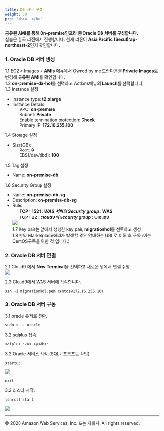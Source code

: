 ```yaml
---
title: DB 서버 구성
weight: 50
pre: "<b>4. </b>"
---
```


**공유된 AMI를 통해 On-premise인프라 중 Oracle DB 서버를 구성합니다.**   
실습은 한국 리전에서 진행합니다. 현재 리전이 **Asia Pacific (Seoul):ap-northeast-2**인지 확인합니다.

### 1. Oracle DB 서버 생성  
1.1 EC2 > Images > **AMIs** 메뉴에서 Owned by me 드랍다운을 **Private Images**로 변경해 **공유된 AMI**를 확인합니다.  
1.2 **on-premise-db-hol**를 선택하고 Actions메뉴의 **Launch**를 선택합니다.   
1.3 Instance 설정  
 * Instance type: **t2.xlarge**
 * Instance Details:  
 &nbsp;&nbsp;&nbsp;&nbsp;&nbsp;&nbsp;VPC: **on-premise**  
 &nbsp;&nbsp;&nbsp;&nbsp;&nbsp;&nbsp;Subnet: **Private** \
 &nbsp;&nbsp;&nbsp;&nbsp;&nbsp;&nbsp;Enable termination protection: **Check**  
 &nbsp;&nbsp;&nbsp;&nbsp;&nbsp;&nbsp;Primary IP: **172.16.255.100**    


1.4 Storage 설정  
 * Size(GB):   
 &nbsp;&nbsp;&nbsp;&nbsp;&nbsp;&nbsp;Root: **8**  
 &nbsp;&nbsp;&nbsp;&nbsp;&nbsp;&nbsp;EBS(/dev/dbd): **100**  

1.5 Tag 설정  
 * Name: **on-premise-db**  

1.6 Security Group 설정  
 * Name: **on-premise-db-sg**  
 * Description: **on-premise-db-sg**  
 * Rule:    
 &nbsp;&nbsp;&nbsp;&nbsp;&nbsp;&nbsp;**TCP : 1521 : *WAS 서버의 Security group* : WAS**     
 &nbsp;&nbsp;&nbsp;&nbsp;&nbsp;&nbsp;**TCP : 22 : *cloud9의 Security group* : Cloud9**    
![](/images/lab0/launch_db-sg.png#center)  
1.7 Key pair는 앞에서 생성한 key pair, **migrationhol**를 선택하고 생성  
1.8 만약 Marketplace에러가 발생할 경우 안내하는 URL로 이동 후 구독  (이는 CentOS구독을 위한 것 입니다.)     

### 2. Oracle DB 서버 연결  
2.1 Cloud9 에서 **New Terminal**을 선택하고 새로운 탭에서 연결 수행  
![](/images/lab0/cloud9_new.png#center)  

2.3 Cloud9에서 WAS 서버에 접속합니다.  
```
ssh -i migrationhol.pem centos@172.16.255.100
```

### 3. Oracle DB 서버 구동  
3.1 oracle 유저로 전환.  
```
sudo su - oracle

```
3.2 sqlplus 접속.  
```
sqlplus "/as sysdba"

```
3.2 Oracle 서비스 시작.(SQL> 프롬프트 확인)
```
startup

```
![](/images/lab0/start_oracle.png#center)
```
exit

```

3.2 리스너 시작.  
```
lsnrctl start

```
![](/images/lab0/oracle_lsnrctl.png#center)



---
© 2020 Amazon Web Services, Inc. 또는 자회사, All rights reserved.
